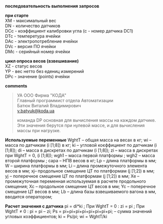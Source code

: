 **последовательность выполнения запросов**  

**при старте**  
XM		- максимальный вес  
DN		- количество датчиков  
DCc		- коэффициент калибровки угла (c - номер датчика DC1)  
DTc		- темперетура ячейки  
DAc		- электропотребление ячейки  
DVc		- версия ПО ячейки  
DMc		- серийный номер ячейки  

**цикл опроса весов (взвешивание)**  
XZ		- статус весов  
YP		- вес нетто без едениц измерений  
DPс		- значение (points) ячейки  

**comments**  
> УА ООО Фирма "КОДА"  
> Главный программист отдела Автоматизации  
> Батюк Виталий Владимирович  
> v.batyuk@koda.ua  
>
> команда DP основная для вычисления массы на каждом датчике.  
> Эти значения берутся  при нулевой массе, и для вычисления массы при нагрузке.


**Используемые переменные** 
WghtT – общая масса на весах в кг;
wi – масса по датчикам (i  [1;8]) в кг;
ki – угловой коєффициент по датчикам (i  [1;8]);
di – масса в дискретах по датчикам (i  [1;8]);
zi – масса в дискретах при WghtT = 0, (i  [1;8]);
wgh1 – масса первой платформы ;
wgh2 – масса второй платформы ;
capa – НПВ весов в кг;
Lp – длина платформы в мм;
W – ширина платформы в мм;
Li – длина промежуточного элемента весов в мм;
xj– продольное смещение ЦТ по платформам (j  [1;2]) в мм;
yj – поперечное смещение ЦТ по платформам (j  [1;2]) в мм;
Xe – промежуточная  переменная используемая в расчете продольного смещения;
Xc – продольное смещение ЦТ весов в мм;
Yc – поперечное смещение ЦТ весов в мм;
Lb – длина базы взвешиваемого вагона в мм, вводится оператором;

**Расчет значения с датчика** 
pi  =  di*ki ;
При WghtT = 0 :  zi = pi ;
При WghtT ≠ 0 : pi = pi – zi;
Ps = pi+pi+pi+pi+pi+pi+pi+pi;  – сумма значений угловых коэффициентов;
ki = Ps/pi;
wi = WghtT/ki
